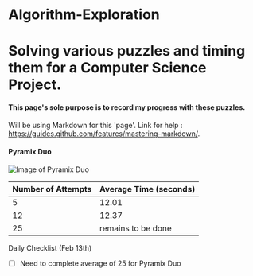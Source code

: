 # Algorithm-Exploration
# Solving various puzzles and timing them for a Computer Science Project.
<h4> This page's sole purpose is to record my progress with these puzzles. </h4>

Will be using Markdown for this 'page'. Link for help : https://guides.github.com/features/mastering-markdown/. 

<h4> Pyramix Duo </h4>

<img src="https://www.maskecubos.com/4979-large_default/lefun-pyraminx-duo.jpg" alt = "Image of Pyramix Duo">

Number of Attempts | Average Time (seconds)
 -------------------|---------
5     |   12.01
12 | 12.37 
25 | remains to be done 

Daily Checklist (Feb 13th)
- [ ]   Need to complete average of 25 for Pyramix Duo
